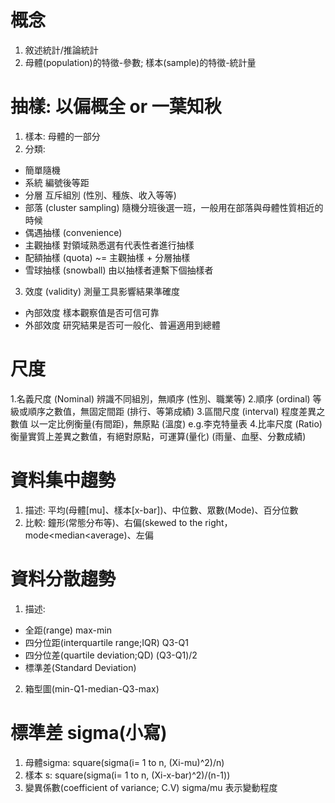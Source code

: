 # 概念
  1. 敘述統計/推論統計
  2. 母體(population)的特徵-參數; 樣本(sample)的特徵-統計量
# 抽樣: 以偏概全 or 一葉知秋
  1. 樣本: 母體的一部分
  2. 分類:
   - 簡單隨機
   - 系統 編號後等距
   - 分層 互斥組別 (性別、種族、收入等等)
   - 部落 (cluster sampling) 隨機分班後選一班，一般用在部落與母體性質相近的時候
   - 偶遇抽樣 (convenience)
   - 主觀抽樣 對領域熟悉選有代表性者進行抽樣
   - 配額抽樣 (quota) ~= 主觀抽樣 + 分層抽樣
   - 雪球抽樣 (snowball) 由以抽樣者連繫下個抽樣者
  3. 效度 (validity) 測量工具影響結果準確度
   - 內部效度 樣本觀察值是否可信可靠
   - 外部效度 研究結果是否可一般化、普遍適用到總體
# 尺度
  1.名義尺度 (Nominal) 辨識不同組別，無順序 (性別、職業等)
  2.順序 (ordinal) 等級或順序之數值，無固定間距 (排行、等第成績)
  3.區間尺度 (interval) 程度差異之數值 以一定比例衡量(有間距)，無原點 (溫度) e.g.李克特量表
  4.比率尺度 (Ratio) 衡量實質上差異之數值，有絕對原點，可運算(量化) (雨量、血壓、分數成績)
# 資料集中趨勢
  1. 描述: 平均(母體[mu]、樣本[x-bar])、中位數、眾數(Mode)、百分位數
  2. 比較: 鐘形(常態分布等)、右偏(skewed to the right，mode<median<average)、左偏
# 資料分散趨勢
  1. 描述: 
   - 全距(range) max-min
   - 四分位距(interquartile range;IQR) Q3-Q1
   - 四分位差(quartile deviation;QD) (Q3-Q1)/2
   - 標準差(Standard Deviation)
  2. 箱型圖(min-Q1-median-Q3-max)
# 標準差 sigma(小寫)
  1. 母體sigma: square(sigma(i= 1 to n, (Xi-mu)^2)/n)
  2. 樣本 s:    square(sigma(i= 1 to n, (Xi-x-bar)^2)/(n-1))
  3. 變異係數(coefficient of variance; C.V) sigma/mu 表示變動程度
